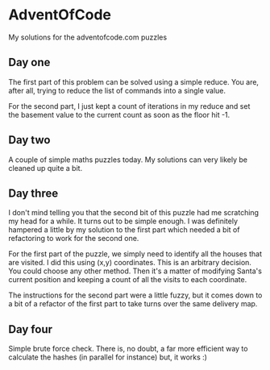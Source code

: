 # AdventOfCode
My solutions for the adventofcode.com puzzles

## Day one

The first part of this problem can be solved using a simple reduce. You are, after all, trying to reduce the list of 
commands into a single value.

For the second part, I just kept a count of iterations in my reduce and set the basement value to the current count as 
soon as the floor hit -1.

## Day two
A couple of simple maths puzzles today. My solutions can very likely be cleaned up quite a bit.

## Day three
I don't mind telling you that the second bit of this puzzle had me scratching my head for a while. It turns out to be 
simple enough. I was definitely hampered a little by my solution to the first part which needed a bit of 
refactoring to work for the second one.

For the first part of the puzzle, we simply need to identify all the houses that are visited. I did this using 
(x,y) coordinates. This is an arbitrary decision. You could choose any other method. Then it's a matter of modifying
Santa's current position and keeping a count of all the visits to each coordinate.

The instructions for the second part were a little fuzzy, but it comes down to a bit of a refactor of the first part
to take turns over the same delivery map.

## Day four
Simple brute force check. There is, no doubt, a far more efficient way to calculate the hashes (in parallel for instance)
but, it works :)

